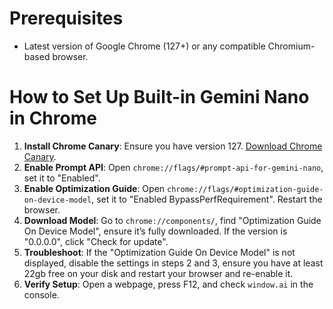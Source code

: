 
# Prerequisites

- Latest version of Google Chrome (127+) or any compatible Chromium-based browser.

# How to Set Up Built-in Gemini Nano in Chrome

1. **Install Chrome Canary**: Ensure you have version 127. [Download Chrome Canary](https://google.com/chrome/canary/).
2. **Enable Prompt API**: Open `chrome://flags/#prompt-api-for-gemini-nano`, set it to "Enabled".
3. **Enable Optimization Guide**: Open `chrome://flags/#optimization-guide-on-device-model`, set it to "Enabled BypassPerfRequirement". Restart the browser.
4. **Download Model**: Go to `chrome://components/`, find "Optimization Guide On Device Model", ensure it’s fully downloaded. If the version is "0.0.0.0", click "Check for update".
5. **Troubleshoot**: If the "Optimization Guide On Device Model" is not displayed, disable the settings in steps 2 and 3, ensure you have at least 22gb free on your disk and restart your browser and re-enable it.
6. **Verify Setup**: Open a webpage, press F12, and check `window.ai` in the console.
